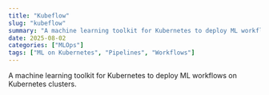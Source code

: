 ```yaml
---
title: "Kubeflow"
slug: "kubeflow"
summary: "A machine learning toolkit for Kubernetes to deploy ML workflows on Kubernetes clusters."
date: 2025-08-02
categories: ["MLOps"]
tags: ["ML on Kubernetes", "Pipelines", "Workflows"]
---
```


A machine learning toolkit for Kubernetes to deploy ML workflows on Kubernetes clusters.
